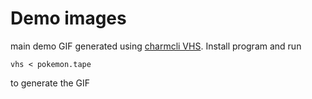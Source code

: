 # Demo images

main demo GIF generated using [charmcli VHS](https://github.com/charmbracelet/vhs). Install program and run
```
vhs < pokemon.tape
```
to generate the GIF
